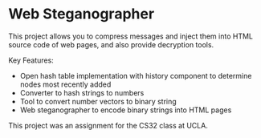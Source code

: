 # Web Steganographer

This project allows you to compress messages and inject them into HTML source code of web pages, and also provide decryption tools. 

Key Features:
* Open hash table implementation with history component to determine nodes most recently added
* Converter to hash strings to numbers
* Tool to convert number vectors to binary string
* Web steganographer to encode binary strings into HTML pages

This project was an assignment for the CS32 class at UCLA. 
